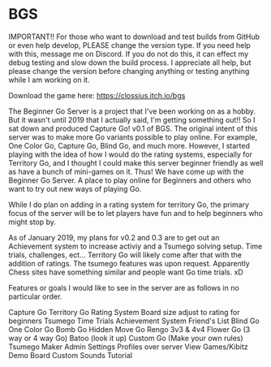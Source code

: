 # BGS

IMPORTANT!! For those who want to download and test builds from GitHub or even help develop, PLEASE change the version type. If you need help with this, message me on Discord. If you do not do this, it can effect my debug testing and slow down the build process. I appreciate all help, but please change the version before changing anything or testing anything while I am working on it.

Download the game here: https://clossius.itch.io/bgs

The Beginner Go Server is a project that I've been working on as a hobby. But it wasn't until 2019 that I actually said, I'm getting something out!! So I sat down and produced Capture Go! v0.1 of BGS. The original intent of this server was to make more Go variants possible to play online. For example, One Color Go, Capture Go, Blind Go, and much more. However, I started playing with the idea of how I would do the rating systems, especially for Territory Go, and I thought I could make this server beginner friendly as well as have a bunch of mini-games on it. Thus! We have come up with the Beginner Go Server. A place to play online for Beginners and others who want to try out new ways of playing Go. 

While I do plan on adding in a rating system for territory Go, the primary focus of the server will be to let players have fun and to help beginners who might stop by.

As of January 2019, my plans for v0.2 and 0.3 are to get out an Achievement system to increase activiy and a Tsumego solving setup. Time trials, challenges, ect... Territory Go will likely come after that with the addition of ratings. The tsumego features was upon request. Apparently Chess sites have something similar and people want Go time trials. xD

Features or goals I would like to see in the server are as follows in no particular order.

Capture Go
Territory Go
Rating System 
Board size adjust to rating for beginners 
Tsumego Time Trials
Achievement System
Friend's List
Blind Go
One Color Go
Bomb Go
Hidden Move Go
Rengo
3v3 & 4v4
Flower Go (3 way or 4 way Go)
Batoo (look it up)
Custom Go (Make your own rules)
Tsumego Maker
Admin Settings
Profiles over server
View Games/Kibitz
Demo Board
Custom Sounds
Tutorial
